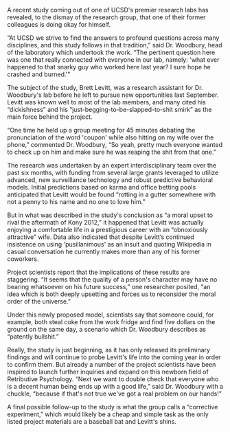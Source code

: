 A recent study coming out of one of UCSD's premier research labs has revealed, to the dismay of the research group, that one of their former colleagues is doing okay for himself.

“At UCSD we strive to find the answers to profound questions across many disciplines, and this study follows in that tradition,” said Dr. Woodbury, head of the laboratory which undertook the work. “The pertinent question here was one that really connected with everyone in our lab, namely: 'what ever happened to that snarky guy who worked here last year? I sure hope he crashed and burned.'”

The subject of the study, Brett Levitt, was a research assistant for Dr. Woodbury's lab before he left to pursue new opportunities last September. Levitt was known well to most of the lab members, and many cited his “dickishness” and his “just-begging-to-be-slapped-to-shit smirk” as the main force behind the project.

“One time he held up a group meeting for 45 minutes debating the pronunciation of the word 'coupon' while also hitting on my wife over the phone,” commented Dr. Woodbury, “So yeah, pretty much everyone wanted to check up on him and make sure he was reaping the shit from that one.”

The research was undertaken by an expert interdisciplinary team over the past six months, with funding from several large grants leveraged to utilize advanced, new surveillance technology and robust predictive behavioral models. Initial predictions based on karma and office betting pools anticipated that Levitt would be found “rotting in a gutter somewhere with not a penny to his name and no one to love him.”

But in what was described in the study's conclusion as “a moral upset to rival the aftermath of Kony 2012,” it happened that Levitt was actually enjoying a comfortable life in a prestigious career with an “obnoxiously attractive” wife. Data also indicated that despite Levitt’s continued insistence on using 'pusillanimous' as an insult and quoting Wikipedia in casual conversation he currently makes more than any of his former coworkers.

Project scientists report that the implications of these results are staggering. “It seems that the quality of a person's character may have no bearing whatsoever on his future success,” one researcher posited, “an idea which is both deeply upsetting and forces us to reconsider the moral order of the universe.”

Under this newly proposed model, scientists say that someone could, for example, both steal coke from the work fridge and find five dollars on the ground on the same day, a scenario which Dr. Woodbury describes as “patently bullshit.”

Really, the study is just beginning, as it has only released its preliminary findings and will continue to probe Levitt's life into the coming year in order to confirm them. But already a number of the project scientists have been inspired to launch further inquiries and expand on this newborn field of Retributive Psychology. “Next we want to double check that everyone who is a decent human being ends up with a good life,” said Dr. Woodbury with a chuckle, “because if that's not true we've got a real problem on our hands!”

A final possible follow-up to the study is what the group calls a “corrective experiment,” which would likely be a cheap and simple task as the only listed project materials are a baseball bat and Levitt's shins.

